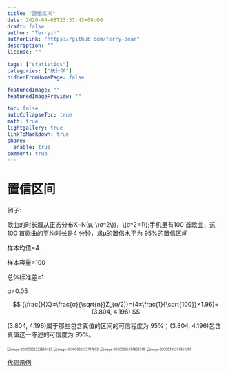 ```yaml
---
title: "置信区间"
date: 2020-04-08T23:37:43+08:00
draft: false
author: "Terryzh"
authorLink: "https://github.com/Terry-bear"
description: ""
license: ""

tags: ["statistics"]
categories: ["统计学"]
hiddenFromHomePage: false

featuredImage: ""
featuredImagePreview: ""

toc: false
autoCollapseToc: true
math: true
lightgallery: true
linkToMarkdown: true
share:
  enable: true
comment: true
---
```

# 置信区间

例子:

歌曲的时长服从正态分布X~N(μ, \\(σ^2\\))，\\(σ^2=1\\);手机里有100 首歌曲，这100 首歌曲的平均时长是4 分钟，求μ的置信水平为 95%的置信区间

样本均值=4

样本容量=100

总体标准差=1

α=0.05

$$
(\frac{}{X}±\frac{σ}{\sqrt{n}}Z_(α/2))=(4±\frac{1}{\sqrt{100}}×1.96)=(3.804, 4.196)
$$

(3.804, 4.196)属于那些包含真值的区间的可信程度为 95%；(3.804, 4.196)包含真值这一陈述的可信度为 95%。



<img src="http://img.elixir-zh.cn/uPic/image-20200325222650482.png" alt="image-20200325222650482" style="zoom:50%;" />



<img src="http://img.elixir-zh.cn/uPic/image-20200325222747602.png" alt="image-20200325222747602" style="zoom:50%;" />

<img src="http://img.elixir-zh.cn/uPic/image-20200325234625749.png" alt="image-20200325234625749" style="zoom:50%;" />

<img src="http://img.elixir-zh.cn/uPic/image-20200325234553299.png" alt="image-20200325234553299" style="zoom:50%;" />

[代码示例](https://github.com/Terry-bear/algorithm-100/blob/master/statistics/main_interval_est.py)
